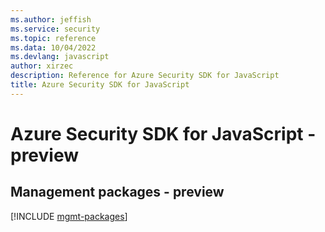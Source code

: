 ```yaml
---
ms.author: jeffish
ms.service: security
ms.topic: reference
ms.data: 10/04/2022
ms.devlang: javascript
author: xirzec
description: Reference for Azure Security SDK for JavaScript
title: Azure Security SDK for JavaScript
---
```

# Azure Security SDK for JavaScript - preview

## Management packages - preview
[!INCLUDE [mgmt-packages](security-mgmt-index.md)]